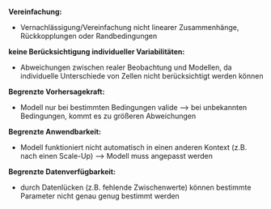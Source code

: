 **Vereinfachung:**
- Vernachlässigung/Vereinfachung nicht linearer Zusammenhänge, Rückkopplungen oder Randbedingungen

**keine Berücksichtigung individueller Variabilitäten:**
- Abweichungen zwischen realer Beobachtung und Modellen, da individuelle Unterschiede von Zellen nicht berücksichtigt werden können

**Begrenzte Vorhersagekraft:**
- Modell nur bei bestimmten Bedingungen valide --> bei unbekannten Bedingungen, kommt es zu größeren Abweichungen

**Begrenzte Anwendbarkeit:**
- Modell funktioniert nicht automatisch in einen anderen Kontext (z.B. nach einen Scale-Up) --> Modell muss angepasst werden

**Begrenzte Datenverfügbarkeit:**
- durch Datenlücken (z.B. fehlende Zwischenwerte) können bestimmte Parameter nicht genau genug bestimmt werden 